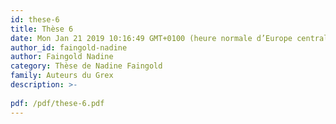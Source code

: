 ```yaml
---
id: these-6
title: Thèse 6
date: Mon Jan 21 2019 10:16:49 GMT+0100 (heure normale d’Europe centrale)
author_id: faingold-nadine
author: Faingold Nadine
category: Thèse de Nadine Faingold
family: Auteurs du Grex
description: >-
 
pdf: /pdf/these-6.pdf
---
```

